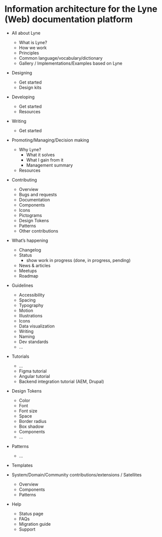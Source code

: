 # Information architecture for the Lyne (Web) documentation platform

* All about Lyne
  * What is Lyne?
  * How we work
  * Principles
  * Common language/vocabulary/dictionary
  * Gallery / Implementations/Examples based on Lyne
* Designing
  * Get started
  * Design kits
* Developing
  * Get started
  * Resources
* Writing
  * Get started
* Promoting/Managing/Decision making
  * Why Lyne?
    * What it solves
    * What I gain from it
    * Management summary
  * Resources
* Contributing
  * Overview
  * Bugs and requests
  * Documentation
  * Components
  * Icons
  * Pictograms
  * Design Tokens
  * Patterns
  * Other contributions
* What’s happening
  * Changelog
  * Status
    * show work in progress (done, in progress, pending)
  * News & articles
  * Meetups
  * Roadmap



* Guidelines
  * Accessibility
  * Spacing
  * Typography
  * Motion
  * Illustrations
  * Icons
  * Data visualization
  * Writing
  * Naming
  * Dev standards
  * ...
* Tutorials
  * …
  * Figma tutorial
  * Angular tutorial
  * Backend integration tutorial (AEM, Drupal)
* Design Tokens
  * Color
  * Font
  * Font size
  * Space
  * Border radius
  * Box shadow
  * Components
  * ...
* Patterns
  * ...
* Templates
* System/Domain/Community contributions/extensions / Satellites 
  * Overview
  * Components
  * Patterns
* Help
  * Status page
  * FAQs
  * Migration guide
  * Support



